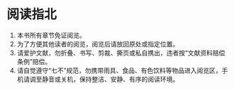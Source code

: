 # 阅读指北

1. 本书所有章节免证阅览。 
2. 为了方便其他读者的阅览，阅览后请放回原处或指定位置。 
3. 请爱护文献，勿折叠、书写、剪裁、撕页或私自携出，违者按“文献资料赔偿条例”赔偿。 
4. 请自觉遵守“七不”规范，勿携带雨具、食品、有色饮料等物品进入阅览区，手机请调至静音或关机，保持整洁、安静、有序的阅读环境。


